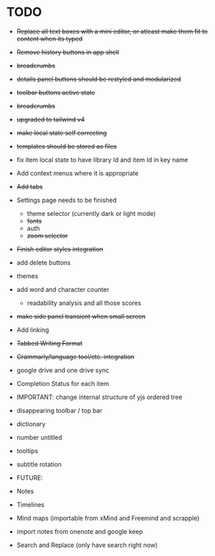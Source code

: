 # TODO

- ~~Replace all text boxes with a mini editor, or atleast make them fit to content when its typed~~
- ~~Remove history buttons in app shell~~
- ~~breadcrumbs~~
- ~~details panel buttons should be restyled and modularized~~
- ~~toolbar buttons active state~~
- ~~breadcrumbs~~
- ~~upgraded to tailwind v4~~
- ~~make local state self correcting~~
- ~~templates should be stored as files~~
- fix item local state to have library Id and item Id in key name
- Add context menus where it is appropriate
- ~~Add tabs~~
- Settings page needs to be finished
  - theme selector (currently dark or light mode)
  - ~~fonts~~
  - auth
  - ~~zoom selector~~
- ~~Finish editor styles integration~~
- add delete buttons
- themes
- add word and character counter
  - readability analysis and all those scores
- ~~make side panel transient when small screen~~
- Add linking
- ~~Tabbed Writing Format~~
- ~~Grammarly/language tool/etc. integration~~
- google drive and one drive sync
- Completion Status for each item
- IMPORTANT: change internal structure of yjs ordered tree
- disappearing toolbar / top bar
- dictionary
- number untitled 
- tooltips
- subtitle rotation

- FUTURE:
- Notes
- Timelines
- Mind maps (importable from xMind and Freemind and scrapple)
- import notes from onenote and google keep
- Search and Replace (only have search right now)
